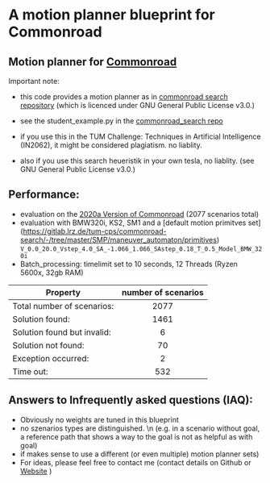 # A motion planner blueprint for Commonroad 
## Motion planner for [Commonroad](https://commonroad.in.tum.de/)

Important note: 
- this code provides a motion planner as in  [commonroad search repository](https://gitlab.lrz.de/tum-cps/commonroad-search/) (which is licenced under GNU General Public License v3.0.)
- see the student_example.py in the [commonroad_search repo](https://gitlab.lrz.de/tum-cps/commonroad-search/-/blob/master/SMP/motion_planner/search_algorithms/student_example.py)

- if you use this in the TUM Challenge: Techniques in Artificial Intelligence (IN2062), it might be considered plagiatism. no liablity.
- also if you use this search heueristik in your own tesla, no liablity. (see GNU General Public License v3.0.)

## Performance:
- evaluation on the [2020a Version of Commonroad](https://gitlab.lrz.de/tum-cps/commonroad-scenarios) (2077 scenarios total)
- evaluation with BMW320i, KS2, SM1 and a [default motion primitves set] (https://gitlab.lrz.de/tum-cps/commonroad-search/-/tree/master/SMP/maneuver_automaton/primitives) ```V_0.0_20.0_Vstep_4.0_SA_-1.066_1.066_SAstep_0.18_T_0.5_Model_BMW_320i```
- Batch_processing: timelimit set to 10 seconds, 12 Threads (Ryzen 5600x, 32gb RAM)


|Property  |    number of scenarios|
| ------------- |:-------------:|
|Total number of scenarios:  	  |      2077|
|Solution found:               	|      1461|
|Solution found but invalid:   	|         6|
|Solution not found:           	|        70|
|Exception occurred:            |         2|
|Time out:                     	|       532|

## Answers to Infrequently asked questions (IAQ):

- Obviously no weights are tuned in this blueprint 
- no szenarios types are distinguished. \n
(e.g. in a scenario without goal, a reference path that shows a way to the goal is not as helpful as with goal)
- if makes sense to use a different (or even multiple) motion planner sets)
- For ideas, please feel free to contact me (contact details on Github or [Website](https://michaelfeil.github.io) )
